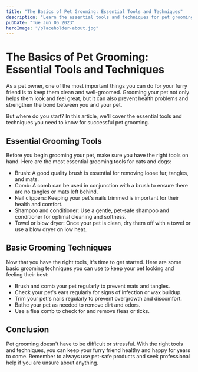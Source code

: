 ```yaml
---
title: "The Basics of Pet Grooming: Essential Tools and Techniques"
description: "Learn the essential tools and techniques for pet grooming. Keep your furry friend looking and feeling fantastic with these grooming tips and tricks."
pubDate: "Tue Jun 06 2023"
heroImage: "/placeholder-about.jpg"
---
```


# The Basics of Pet Grooming: Essential Tools and Techniques

As a pet owner, one of the most important things you can do for your furry friend is to keep them clean and well-groomed. Grooming your pet not only helps them look and feel great, but it can also prevent health problems and strengthen the bond between you and your pet.

But where do you start? In this article, we&#39;ll cover the essential tools and techniques you need to know for successful pet grooming.

## Essential Grooming Tools

Before you begin grooming your pet, make sure you have the right tools on hand. Here are the most essential grooming tools for cats and dogs:

- Brush: A good quality brush is essential for removing loose fur, tangles, and mats.
- Comb: A comb can be used in conjunction with a brush to ensure there are no tangles or mats left behind.
- Nail clippers: Keeping your pet&#39;s nails trimmed is important for their health and comfort.
- Shampoo and conditioner: Use a gentle, pet-safe shampoo and conditioner for optimal cleaning and softness.
- Towel or blow dryer: Once your pet is clean, dry them off with a towel or use a blow dryer on low heat.

## Basic Grooming Techniques

Now that you have the right tools, it&#39;s time to get started. Here are some basic grooming techniques you can use to keep your pet looking and feeling their best:

- Brush and comb your pet regularly to prevent mats and tangles.
- Check your pet&#39;s ears regularly for signs of infection or wax buildup.
- Trim your pet&#39;s nails regularly to prevent overgrowth and discomfort.
- Bathe your pet as needed to remove dirt and odors.
- Use a flea comb to check for and remove fleas or ticks.

## Conclusion

Pet grooming doesn&#39;t have to be difficult or stressful. With the right tools and techniques, you can keep your furry friend healthy and happy for years to come. Remember to always use pet-safe products and seek professional help if you are unsure about anything.
